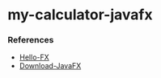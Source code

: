 # my-calculator-javafx


### References
- [Hello-FX](https://github.com/openjfx/samples/tree/master/HelloFX/Gradle/hellofx)
- [Download-JavaFX](https://gluonhq.com/products/javafx/)
